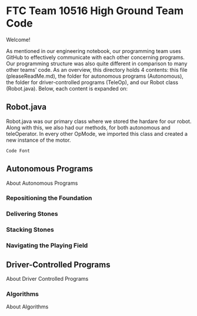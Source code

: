 # FTC Team 10516 High Ground Team Code

Welcome!

As mentioned in our engineering notebook, our programming team uses GitHub to effectively communicate with each other concerning programs. Our programming structure was also quite different in comparison to many other teams' code. As an overview, this directory holds 4 contents: this file (pleaseReadMe.md), the folder for autonomous programs (Autonomous), the folder for driver-controlled programs (TeleOp), and our Robot class (Robot.java). Below, each content is expanded on:

## Robot.java

Robot.java was our primary class where we stored the hardare for our robot. Along with this, we also had our methods, for both autonomous and teleOperator. In every other OpMode, we imported this class and created a new instance of the motor. 

```
Code Font
```

## Autonomous Programs

About Autonomous Programs

### Repositioning the Foundation

### Delivering Stones

### Stacking Stones

### Navigating the Playing Field

## Driver-Controlled Programs

About Driver Controlled Programs

### Algorithms

About Algorithms
